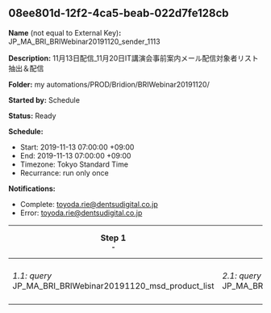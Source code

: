 ## 08ee801d-12f2-4ca5-beab-022d7fe128cb

**Name** (not equal to External Key)**:** JP_MA_BRI_BRIWebinar20191120_sender_1113

**Description:** 11月13日配信_11月20日IT講演会事前案内メール配信対象者リスト抽出＆配信

**Folder:** my automations/PROD/Bridion/BRIWebinar20191120/

**Started by:** Schedule

**Status:** Ready

**Schedule:**

* Start: 2019-11-13 07:00:00 +09:00
* End: 2019-11-13 07:00:00 +09:00
* Timezone: Tokyo Standard Time
* Recurrance: run only once

**Notifications:**

* Complete: toyoda.rie@dentsudigital.co.jp
* Error: toyoda.rie@dentsudigital.co.jp

| Step 1<br>_<small>-</small>_ | Step 2<br>_<small>-</small>_ | Step 3<br>_<small>-</small>_ | Step 4<br>_<small>-</small>_ |
| --- | --- | --- | --- |
| _1.1: query_<br>JP_MA_BRI_BRIWebinar20191120_msd_product_list | _2.1: query_<br>JP_MA_BRI_BRIWebinar20191120_sender_1113 | _3.1: wait_<br>08:00 午前 | _4.1: emailSend_<br>JP_MA_BRI_BRIWebinar20191120_sender_1113 |

